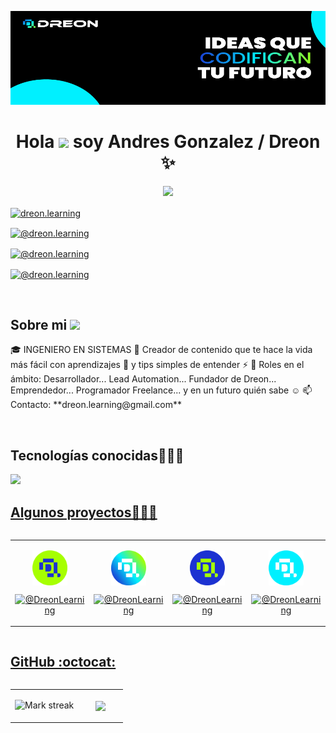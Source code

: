 <img src="https://raw.githubusercontent.com/DreonLearning/DreonLearning/main/assets/BannerBlack.png" alt="BannerBlack" width="800"
height="150">
<h1 align="center">Hola <img src="https://media.giphy.com/media/hvRJCLFzcasrR4ia7z/giphy.gif" width="35"> soy Andres Gonzalez / Dreon
✨ </h1>
<p align="center">
<p align="center">
<picture>
<img
src="https://readme-typing-svg.herokuapp.com?
&font=IBM+Plex+Sans&color=62BF71&size=25&lines=Welcome+to+my+GitHub+Profile!+;I'm+a+Full+Stack+developer;And+Automation+Testing;I
style="pointer-events:none;" />
</picture>
</p>
<p align="left">
<a href="https://linkedin.com/in/andresgonzalez-dreon" target="blank"><img align="center" src="https://img.shields.io/badge/LinkedIn-0077B5?
style=for-the-badge&logo=linkedin&logoColor=white" alt="dreon.learning"/></a>

<a href="https://www.tiktok.com/@dreon.learning" target="blank"><img align="center" src="https://img.shields.io/badge/TikTok-000000?style=for-
the-badge&logo=tiktok&logoColor=white" alt="@dreon.learning" /></a>

<a href = "mailto:dreon.learning@gmail.com" target="blank"><img align="center" src="https://img.shields.io/badge/Gmail-D14836?style=for-the-
badge&logo=gmail&logoColor=white" alt="@dreon.learning" /></a>

<a href = "https://www.instagram.com/dreon.learning/" target="blank"><img align="center" src="https://img.shields.io/badge/Instagram-E4405F?
style=for-the-badge&logo=instagram&logoColor=white" alt="@dreon.learning" /></a>
</p>
<br>
<h2>Sobre mi <img src = "https://github.com/7oSkaaa/7oSkaaa/blob/main/Images/about_me.gif?raw=true" width = 50px></h2>
<!--Intro start-->
<p align="left">
🎓 INGENIERO EN SISTEMAS
🎥 Creador de contenido que te hace la vida más fácil con aprendizajes 🚀 y tips simples de entender ⚡
📝 Roles en el ámbito: Desarrollador... Lead Automation... Fundador de Dreon... Emprendedor... Programador Freelance... y en un futuro quién
sabe ☺️
📫 Contacto: **dreon.learning@gmail.com**
<!--Intro end-->
</p>
<br>
<h2 >Tecnologías conocidas👨🏻‍💻</h2>
<!--tech stack icons-->
<p align="left">
<a href="https://skillicons.dev">
<img src="https://skillicons.dev/icons?
i=androidstudio,c,cs,cpp,java,php,dart,flutter,apple,py,dotnet,css,html,angular,js,nodejs,mysql,firebase,git,github,gitlab,gherkin,go,gradle,grafana,he
/>
</a>
</p>
<br>
<!-------------------------->
<div id="proyectos">
<h2 >Algunos proyectos👨🏻‍💻</h2>
<table align="left" >
<tr border="none">
<td width="25%" align="center">
<p align="center">
<img align="center" width=50% src="https://raw.githubusercontent.com/DreonLearning/DreonLearning/main/assets/VerdeAzulBanner.png"
alt="VerdeAzulBanner" />
</p>
<p align="center">

<!-- <a href="tu_canal_youtube" target="blank"><img align="center" src="https://img.shields.io/badge/YouTube-FF0000?style=for-the-
badge&logo=youtube&logoColor=white" alt="@DreonLearning" /></a> -->

<a href="https://github.com/DreonLearning/DreonLearning" target="blank"><img align="center" src="https://img.shields.io/badge/GitHub-
100000?style=for-the-badge&logo=github&logoColor=white" alt="@DreonLearning" /></a>

</p>
</td>
<td width="25%" align="center">
<p align="center">
<img align="center" width=50% src="https://raw.githubusercontent.com/DreonLearning/DreonLearning/main/assets/AllColorsBanner.png"
alt="AllColorsBanner" />
</p>
<p align="center">

<!-- <a href="tu_canal_youtube" target="blank"><img align="center" src="https://img.shields.io/badge/YouTube-FF0000?style=for-the-
badge&logo=youtube&logoColor=white" alt="@DreonLearning" /></a> -->

<a href="https://github.com/DreonLearning/DreonLearning" target="blank"><img align="center" src="https://img.shields.io/badge/GitHub-
100000?style=for-the-badge&logo=github&logoColor=white" alt="@DreonLearning" /></a>

</p>
</td>
<td width="25%" align="center">

<p align="center">
<img align="center" width=50% src="https://raw.githubusercontent.com/DreonLearning/DreonLearning/main/assets/AzulVerdeBanner.png"
alt="AzulVerdeBanner" />
</p>
<p align="center">

<!-- <a href="tu_canal_youtube" target="blank"><img align="center" src="https://img.shields.io/badge/YouTube-FF0000?style=for-the-
badge&logo=youtube&logoColor=white" alt="@DreonLearning" /></a> -->

<a href="https://github.com/DreonLearning/DreonLearning" target="blank"><img align="center" src="https://img.shields.io/badge/GitHub-
100000?style=for-the-badge&logo=github&logoColor=white" alt="@DreonLearning" /></a>

</p>
</td>
<td width="25%" align="center">
<p align="center">
<img align="center" width=50% src="https://raw.githubusercontent.com/DreonLearning/DreonLearning/main/assets/CyanBanner.png"
alt="CyanBanner" />
</p>
<p align="center">

<!-- <a href="tu_canal_youtube" target="blank"><img align="center" src="https://img.shields.io/badge/YouTube-FF0000?style=for-the-
badge&logo=youtube&logoColor=white" alt="@DreonLearning" /></a> -->

<a href="https://github.com/DreonLearning/DreonLearning" target="blank"><img align="center" src="https://img.shields.io/badge/GitHub-
100000?style=for-the-badge&logo=github&logoColor=white" alt="@DreonLearning" /></a>

</p>
</td>
</tr>
</table>
</div>
<br>
<br><br>
<br>
<br><br><br>
<br><br>
<div style="clear: both;"></div>
<h2>GitHub :octocat:</h2>

<!--- stats & Trophy (start) -->
<p align="center">
<!--- stats (start) -->
<table align="left">
<tr border="none">
<td width="60%" align="center">
<!-- <img align="center" src="https://github-readme-stats.vercel.app/api?
username=unsimpledev&theme=dark&show_icons=true&count_private=true" />
<br></br> -->
<img title="🔥 Get streak stats for your profile at git.io/streak-stats" alt="Mark streak" src="https://github-readme-streak-stats.herokuapp.com/?
user=DreonLearning&theme=dark&hide_border=false" />
</td>
<td width="40%" align="center">

<img align="center" src="https://github-readme-stats.vercel.app/api/top-langs/?username=unSimpleDev&theme=dark&hide_border=false&no-
bg=true&no-frame=true&langs_count=10"/>

</td>
</tr>
</table>
<!--- stats (end) -->
<!--- trophy (start) -->
<!--- <div align=left>
<a href="https://github.com/ryo-ma/github-profile-trophy" title="Go to Source">

<img align="center" width=84% src="https://github-profile-trophy.vercel.app/?username=ryo-ma&theme=onedark&row=1&column=7&margin-
h=15&margin-w=5&no-bg=true" alt="TROPHY"" />

</a>
</div>-->
<!--- trophy (start) -->
</p>
<!--- stats (end) -->
